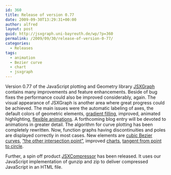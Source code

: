 ```yaml
---
id: 360
title: Release of version 0.77
date: 2009-09-30T13:29:31+00:00
author: alfred
layout: post
guid: http://jsxgraph.uni-bayreuth.de/wp/?p=360
permalink: /2009/09/30/release-of-version-0-77/
categories:
  - Releases
tags:
  - animation
  - Bezier curve
  - chart
  - jsxgraph
---
```

Version 0.77 of the JavaScript plotting and Geometry library [JSXGraph](http://jsxgraph.org) contains many improvements and feature enhancements. Beside of bug fixes the performance could also be improved considerably, again. The visual appearance of JSXGraph is another area where great progress could be achieved. The main issues were the automatic labeling of axes, the default colors of geometric elements, [gradient filling](/wiki/index.php/The_HSV_color_scheme), improved, animated highlighting, [flexible animations](/wiki/index.php/Animations). A forthcoming blog entry will be devoted to animations in greater detail. The algorithm for curve plotting has been completely rewritten. Now, function graphs having discontinuities and poles are displayed correctly in most cases. New elements are [cubic Bezier curves](/wiki/index.php/Bezier_curves), [&#8220;the other intersection point&#8221;](/wiki/index.php/Circum_circles_of_subtriangles), improved [charts](/wiki/index.php/Category:Charts), [tangent from point to circle](/wiki/index.php/Tangents_on_circle).
  
Further, a spin off product [JSXCompressor](/wp/2009/09/29/jsxcompressor-zlib-compressed-javascript-code/) has been released. It uses our JavaScript implementation of gunzip and zip to deliver compressed JavaScript in an HTML file.
